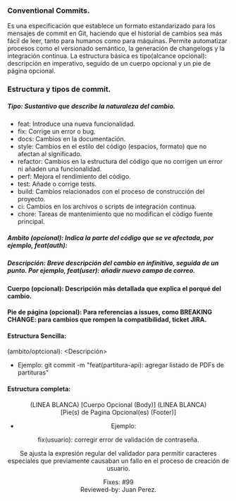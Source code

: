 ### Conventional Commits.  
 Es una especificación que establece un formato estandarizado para los mensajes de commit en Git, haciendo que el historial de cambios sea más fácil de leer, tanto para humanos como para máquinas.   Permite automatizar procesos como el versionado semántico, la generación de changelogs y la integración continua. La estructura básica es tipo(alcance opcional): descripción en imperativo, seguido de un cuerpo opcional y un pie de página opcional.

 ### Estructura y tipos de commit.  
 ##### Tipo: Sustantivo que describe la naturaleza del cambio.   
- feat: Introduce una nueva funcionalidad.   
- fix: Corrige un error o bug.   
- docs: Cambios en la documentación.   
- style: Cambios en el estilo del código (espacios, formato) que no afectan al significado.   
- refactor: Cambios en la estructura del código que no corrigen un error ni añaden una funcionalidad.   
- perf: Mejora el rendimiento del código.   
- test: Añade o corrige tests.   
- build: Cambios relacionados con el proceso de construcción del proyecto.   
- ci: Cambios en los archivos o scripts de integración continua.   
- chore: Tareas de mantenimiento que no modifican el código fuente principal.    

##### Ambito (opcional): Indica la parte del código que se ve afectada, por ejemplo, feat(auth):   

##### Descripción: Breve descripción del cambio en infinitivo, seguida de un punto. Por ejemplo, feat(user): añadir nuevo campo de correo.  

#### Cuerpo (opcional): Descripción más detallada que explica el porqué del cambio.  

#### Pie de página (opcional): Para referencias a issues, como BREAKING CHANGE: para cambios que rompen la compatibilidad, ticket JIRA.   

#### Estructura Sencilla:

<Tipo>(ambito/optcional): <Descripción>

- Ejemplo: 
git commit -m "feat(partitura-api): agregar listado de PDFs de partituras"

#### Estructura completa:
<HEADER>  
(LINEA BLANCA)  
[Cuerpo Opcional (Body)]  
(LINEA BLANCA)  
[Pie(s) de Pagina Opcional(es) (Footer)]  

- Ejemplo:

fix(usuario): corregir error de validación de contraseña.  

Se ajusta la expresión regular del validador para permitir caracteres especiales
que previamente causaban un fallo en el proceso de creación de usuario.  

Fixes: #99  
Reviewed-by: Juan Perez.  
